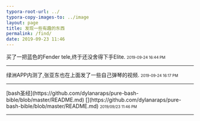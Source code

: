 ```yaml
---
typora-root-url: ../
typora-copy-images-to: ../image
layout: page 
title: 发现一些有趣的东西
permalink: /find/
date: 2019-09-23 11:46
---
```


买了一把蓝色的Fender tele,终于还没舍得下手Elite.
<font size="1">2019-09-24 16:44 PM</font>
<hr>



绿洲APP内测了,张亚东也在上面发了一些自己弹琴的视频.
<font size="1">2019-09-24 16:17 PM</font>
<hr>
[bash圣经](https://github.com/dylanaraps/pure-bash-bible/blob/master/README.md) [](https://github.com/dylanaraps/pure-bash-bible/blob/master/README.md)
<font size="1">2019/09/23 11:46 PM </font>
<hr>




